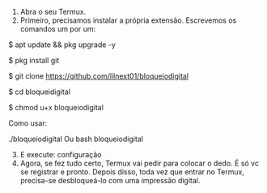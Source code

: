 

1. Abra o seu Termux. 
2. Primeiro, precisamos instalar a própria extensão. Escrevemos os comandos um por um:

$ apt update && pkg upgrade -y

$ pkg install git

$ git clone
https://github.com/lilnext01/bloqueiodigital

$ cd bloqueidigital

$ chmod u+x bloqueiodigital

Como usar:

./bloqueiodigital
Ou
bash bloqueiodigital

3. E execute: configuração 
4. Agora, se fez tudo certo, Termux vai pedir para colocar o dedo. É só vc se registrar e pronto. Depois disso, toda vez que entrar no Termux, precisa-se desbloqueá-lo com uma impressão digital.

